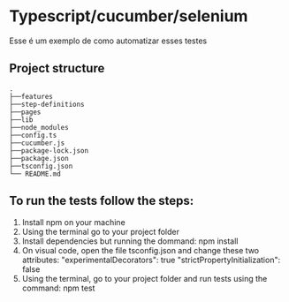 # Typescript/cucumber/selenium
Esse é um exemplo de como automatizar esses testes

## Project structure

```
.
├──features
├──step-definitions
├──pages
├──lib
├──node_modules
├──config.ts
├──cucumber.js
├──package-lock.json
├──package.json
├──tsconfig.json
└── README.md
```

## To run the tests follow the steps:

1. Install npm on your machine
2. Using the terminal go to your project folder
3. Install dependencies but running the dommand: npm install
4. On visual code, open the file tsconfig.json and change these two attributes:
"experimentalDecorators": true
"strictPropertyInitialization": false
5. Using the terminal, go to your project folder and run tests using the command: npm test
